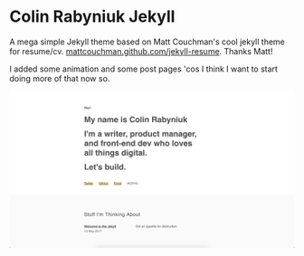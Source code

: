 # Colin Rabyniuk Jekyll

A mega simple Jekyll theme based on Matt Couchman's cool jekyll theme for resume/cv.  [mattcouchman.github.com/jekyll-resume](http://mattcouchman.github.com/jekyll-resume). Thanks Matt!

I added some animation and some post pages 'cos I think I want to start doing more of that now so.

![Screenshot of resume theme](https://github.com/colinxr/cr-jekyll/raw/master/img/screenshot.jpg)
